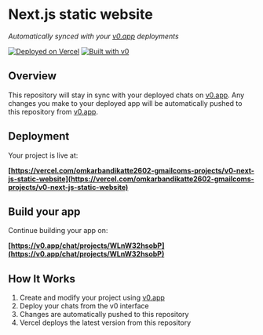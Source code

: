 # Next.js static website

*Automatically synced with your [v0.app](https://v0.app) deployments*

[![Deployed on Vercel](https://img.shields.io/badge/Deployed%20on-Vercel-black?style=for-the-badge&logo=vercel)](https://vercel.com/omkarbandikatte2602-gmailcoms-projects/v0-next-js-static-website)
[![Built with v0](https://img.shields.io/badge/Built%20with-v0.app-black?style=for-the-badge)](https://v0.app/chat/projects/WLnW32hsobP)

## Overview

This repository will stay in sync with your deployed chats on [v0.app](https://v0.app).
Any changes you make to your deployed app will be automatically pushed to this repository from [v0.app](https://v0.app).

## Deployment

Your project is live at:

**[https://vercel.com/omkarbandikatte2602-gmailcoms-projects/v0-next-js-static-website](https://vercel.com/omkarbandikatte2602-gmailcoms-projects/v0-next-js-static-website)**

## Build your app

Continue building your app on:

**[https://v0.app/chat/projects/WLnW32hsobP](https://v0.app/chat/projects/WLnW32hsobP)**

## How It Works

1. Create and modify your project using [v0.app](https://v0.app)
2. Deploy your chats from the v0 interface
3. Changes are automatically pushed to this repository
4. Vercel deploys the latest version from this repository